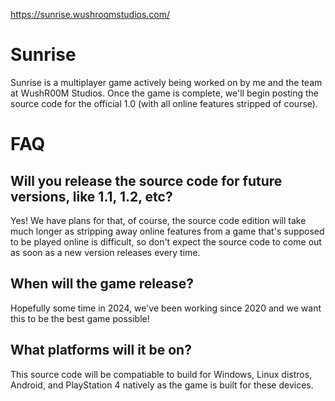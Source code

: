 https://sunrise.wushroomstudios.com/

# Sunrise
Sunrise is a multiplayer game actively being worked on by me and the team at WushR00M Studios. Once the game is complete, we'll begin posting the source code for the official 1.0 (with all online features stripped of course).

# FAQ
## Will you release the source code for future versions, like 1.1, 1.2, etc?
Yes! We have plans for that, of course, the source code edition will take much longer as stripping away online features from a game that's supposed to be played online is difficult, so don't expect the source code to come out as soon as a new version releases every time.

## When will the game release?
Hopefully some time in 2024, we've been working since 2020 and we want this to be the best game possible!

## What platforms will it be on?
This source code will be compatiable to build for Windows, Linux distros, Android, and PlayStation 4 natively as the game is built for these devices.
